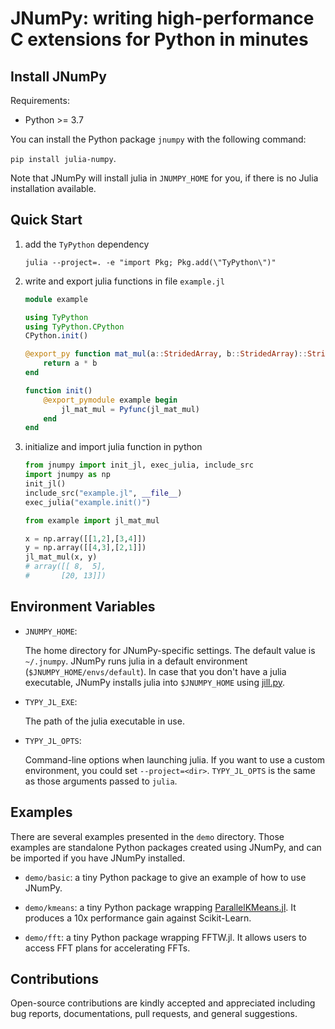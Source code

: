 # JNumPy: writing high-performance C extensions for Python in minutes

## Install JNumPy

Requirements:

- Python >= 3.7

You can install the Python package `jnumpy` with the following command:

`pip install julia-numpy`.

Note that JNumPy will install julia in `JNUMPY_HOME` for you, if there is no Julia installation available.

## Quick Start

1. add the `TyPython` dependency

    ```
    julia --project=. -e "import Pkg; Pkg.add(\"TyPython\")"
    ```

2. write and export julia functions in file `example.jl`

    ```julia
    module example

    using TyPython
    using TyPython.CPython
    CPython.init()

    @export_py function mat_mul(a::StridedArray, b::StridedArray)::StridedArray
        return a * b
    end

    function init()
        @export_pymodule example begin
            jl_mat_mul = Pyfunc(jl_mat_mul)
        end
    end
    ```

3. initialize and import julia function in python

    ```python
    from jnumpy import init_jl, exec_julia, include_src
    import jnumpy as np
    init_jl()
    include_src("example.jl", __file__)
    exec_julia("example.init()")

    from example import jl_mat_mul

    x = np.array([[1,2],[3,4]])
    y = np.array([[4,3],[2,1]])
    jl_mat_mul(x, y)
    # array([[ 8,  5],
    #       [20, 13]])
    ```


## Environment Variables

- `JNUMPY_HOME`:

    The home directory for JNumPy-specific settings. The default value is `~/.jnumpy`. JNumPy runs julia in a default environment (`$JNUMPY_HOME/envs/default`). In case that you don't have a julia executable, JNumPy installs julia into `$JNUMPY_HOME` using [jill.py](https://github.com/johnnychen94/jill.py).

- `TYPY_JL_EXE`:

    The path of the julia executable in use.

- `TYPY_JL_OPTS`:

    Command-line options when launching julia. If you want to use a custom environment, you could set `--project=<dir>`. `TYPY_JL_OPTS` is the same as those arguments passed to `julia`.

## Examples

There are several examples presented in the `demo` directory. Those examples are standalone Python packages created using JNumPy, and can be imported if you have JNumPy installed.

- `demo/basic`: a tiny Python package to give an example of how to use JNumPy.

- `demo/kmeans`: a tiny Python package wrapping [ParallelKMeans.jl](https://pydatablog.github.io/ParallelKMeans.jl/stable/). It produces a 10x performance gain against Scikit-Learn.

- `demo/fft`: a tiny Python package wrapping FFTW.jl. It allows users to access FFT plans for accelerating FFTs.

## Contributions

Open-source contributions are kindly accepted and appreciated including bug reports, documentations, pull requests, and general suggestions.
